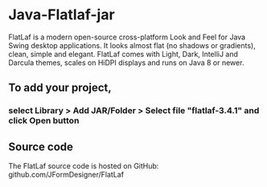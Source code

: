 # Java-Flatlaf-jar
FlatLaf is a modern open-source cross-platform Look and Feel for Java Swing desktop applications.  It looks almost flat (no shadows or gradients), clean, simple and elegant. FlatLaf comes with Light, Dark, IntelliJ and Darcula themes, scales on HiDPI displays and runs on Java 8 or newer.

## To add your project,
### select Library > Add JAR/Folder > Select file "flatlaf-3.4.1" and click Open button

## Source code
The FlatLaf source code is hosted on GitHub:<br/>
github.com/JFormDesigner/FlatLaf
